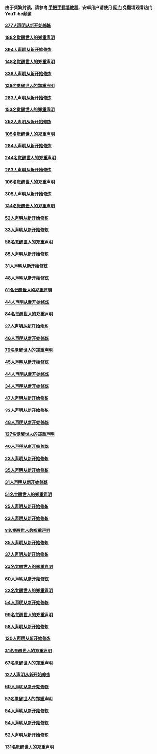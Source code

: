 #### 由于频繁封锁，请参考 [手把手翻墙教程](https://github.com/gfw-breaker/guides/wiki/)，安卓用户请使用 [网门](https://github.com/gfw-breaker/nogfw/blob/master/dl.md?t=05150401) 免翻墙观看热门YouTube频道 

#### [377人声明从新开始修炼](../pages/91/424867.md?t=05150401) 

#### [188名觉醒世人的郑重声明](../pages/91/424866.md?t=05150401) 

#### [394人声明从新开始修炼](../pages/91/423914.md?t=05150401) 

#### [148名觉醒世人的郑重声明](../pages/91/423913.md?t=05150401) 

#### [338人声明从新开始修炼](../pages/91/423540.md?t=05150401) 

#### [125名觉醒世人的郑重声明](../pages/91/423539.md?t=05150401) 

#### [283人声明从新开始修炼](../pages/91/423296.md?t=05150401) 

#### [153名觉醒世人的郑重声明](../pages/91/423295.md?t=05150401) 

#### [262人声明从新开始修炼](../pages/91/423004.md?t=05150401) 

#### [105名觉醒世人的郑重声明](../pages/91/423003.md?t=05150401) 

#### [284人声明从新开始修炼](../pages/91/422707.md?t=05150401) 

#### [244名觉醒世人的郑重声明](../pages/91/422706.md?t=05150401) 

#### [263人声明从新开始修炼](../pages/91/422553.md?t=05150401) 

#### [106名觉醒世人的郑重声明](../pages/91/422552.md?t=05150401) 

#### [305人声明从新开始修炼](../pages/91/422153.md?t=05150401) 

#### [134名觉醒世人的郑重声明](../pages/91/422152.md?t=05150401) 

#### [52人声明从新开始修炼](../pages/91/421846.md?t=05150401) 

#### [33人声明从新开始修炼](../pages/91/421804.md?t=05150401) 

#### [58名觉醒世人的郑重声明](../pages/91/421845.md?t=05150401) 

#### [85人声明从新开始修炼](../pages/91/421769.md?t=05150401) 

#### [31人声明从新开始修炼](../pages/91/421763.md?t=05150401) 

#### [48人声明从新开始修炼](../pages/91/421605.md?t=05150401) 

#### [81名觉醒世人的郑重声明](../pages/91/421656.md?t=05150401) 

#### [44人声明从新开始修炼](../pages/91/421544.md?t=05150401) 

#### [84名觉醒世人的郑重声明](../pages/91/421543.md?t=05150401) 

#### [27人声明从新开始修炼](../pages/91/421465.md?t=05150401) 

#### [46人声明从新开始修炼](../pages/91/421454.md?t=05150401) 

#### [76名觉醒世人的郑重声明](../pages/91/421453.md?t=05150401) 

#### [45人声明从新开始修炼](../pages/91/421452.md?t=05150401) 

#### [44人声明从新开始修炼](../pages/91/421422.md?t=05150401) 

#### [34人声明从新开始修炼](../pages/91/421322.md?t=05150401) 

#### [47人声明从新开始修炼](../pages/91/421264.md?t=05150401) 

#### [32人声明从新开始修炼](../pages/91/421225.md?t=05150401) 

#### [48人声明从新开始修炼](../pages/91/421202.md?t=05150401) 

#### [127名觉醒世人的郑重声明](../pages/91/421224.md?t=05150401) 

#### [46人声明从新开始修炼](../pages/91/421203.md?t=05150401) 

#### [23人声明从新开始修炼](../pages/91/421138.md?t=05150401) 

#### [35人声明从新开始修炼](../pages/91/421122.md?t=05150401) 

#### [31人声明从新开始修炼](../pages/91/421081.md?t=05150401) 

#### [51名觉醒世人的郑重声明](../pages/91/421080.md?t=05150401) 

#### [25人声明从新开始修炼](../pages/91/421020.md?t=05150401) 

#### [23人声明从新开始修炼](../pages/91/420884.md?t=05150401) 

#### [8名觉醒世人的郑重声明](../pages/91/420883.md?t=05150401) 

#### [35人声明从新开始修炼](../pages/91/420809.md?t=05150401) 

#### [37人声明从新开始修炼](../pages/91/420766.md?t=05150401) 

#### [23名觉醒世人的郑重声明](../pages/91/420765.md?t=05150401) 

#### [60人声明从新开始修炼](../pages/91/420727.md?t=05150401) 

#### [22名觉醒世人的郑重声明](../pages/91/420726.md?t=05150401) 

#### [54人声明从新开始修炼](../pages/91/420529.md?t=05150401) 

#### [99名觉醒世人的郑重声明](../pages/91/420528.md?t=05150401) 

#### [58人声明从新开始修炼](../pages/91/420198.md?t=05150401) 

#### [120人声明从新开始修炼](../pages/91/420141.md?t=05150401) 

#### [31名觉醒世人的郑重声明](../pages/91/420197.md?t=05150401) 

#### [67名觉醒世人的郑重声明](../pages/91/420140.md?t=05150401) 

#### [127人声明从新开始修炼](../pages/91/420082.md?t=05150401) 

#### [60人声明从新开始修炼](../pages/91/420081.md?t=05150401) 

#### [57名觉醒世人的郑重声明](../pages/91/420080.md?t=05150401) 

#### [54人声明从新开始修炼](../pages/91/419533.md?t=05150401) 

#### [54人声明从新开始修炼](../pages/91/419532.md?t=05150401) 

#### [52人声明从新开始修炼](../pages/91/419531.md?t=05150401) 

#### [131名觉醒世人的郑重声明](../pages/91/419530.md?t=05150401) 

